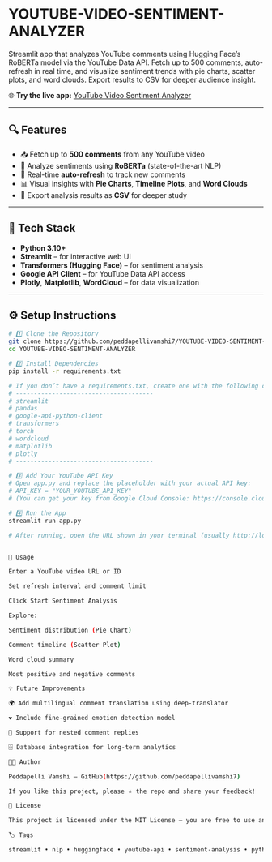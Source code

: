 # YOUTUBE-VIDEO-SENTIMENT-ANALYZER
Streamlit app that analyzes YouTube comments using Hugging Face’s RoBERTa model via the YouTube Data API. Fetch up to 500 comments, auto-refresh in real time, and visualize sentiment trends with pie charts, scatter plots, and word clouds. Export results to CSV for deeper audience insight.

🌐 **Try the live app:** [YouTube Video Sentiment Analyzer](https://youtube-video-sentiment-analyzer.streamlit.app/)

---

## 🔍 Features
- 📥 Fetch up to **500 comments** from any YouTube video  
- 🤖 Analyze sentiments using **RoBERTa** (state-of-the-art NLP)  
- 🔄 Real-time **auto-refresh** to track new comments  
- 📊 Visual insights with **Pie Charts**, **Timeline Plots**, and **Word Clouds**  
- 💾 Export analysis results as **CSV** for deeper study  

---

## 🧠 Tech Stack
- **Python 3.10+**  
- **Streamlit** – for interactive web UI  
- **Transformers (Hugging Face)** – for sentiment analysis  
- **Google API Client** – for YouTube Data API access  
- **Plotly**, **Matplotlib**, **WordCloud** – for data visualization  

---

## ⚙️ Setup Instructions

```bash
# 1️⃣ Clone the Repository
git clone https://github.com/peddapellivamshi7/YOUTUBE-VIDEO-SENTIMENT-ANALYZER.git
cd YOUTUBE-VIDEO-SENTIMENT-ANALYZER

# 2️⃣ Install Dependencies
pip install -r requirements.txt

# If you don’t have a requirements.txt, create one with the following content:
# --------------------------------------
# streamlit
# pandas
# google-api-python-client
# transformers
# torch
# wordcloud
# matplotlib
# plotly
# --------------------------------------

# 3️⃣ Add Your YouTube API Key
# Open app.py and replace the placeholder with your actual API key:
# API_KEY = "YOUR_YOUTUBE_API_KEY"
# (You can get your key from Google Cloud Console: https://console.cloud.google.com/)

# 4️⃣ Run the App
streamlit run app.py

# After running, open the URL shown in your terminal (usually http://localhost:8501)


🧾 Usage

Enter a YouTube video URL or ID

Set refresh interval and comment limit

Click Start Sentiment Analysis

Explore:

Sentiment distribution (Pie Chart)

Comment timeline (Scatter Plot)

Word cloud summary

Most positive and negative comments

💡 Future Improvements

🌍 Add multilingual comment translation using deep-translator

❤️ Include fine-grained emotion detection model

💬 Support for nested comment replies

🗄️ Database integration for long-term analytics

🧑‍💻 Author

Peddapelli Vamshi – GitHub(https://github.com/peddapellivamshi7)

If you like this project, please ⭐ the repo and share your feedback!

🪪 License

This project is licensed under the MIT License – you are free to use and modify it.

🏷️ Tags

streamlit • nlp • huggingface • youtube-api • sentiment-analysis • python • data-visualization
